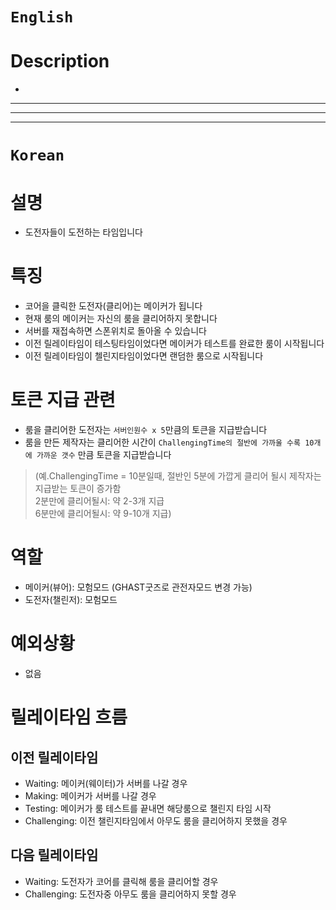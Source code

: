 # `English`
# Description
- 
---
---
---
# `Korean`
# 설명
- 도전자들이 도전하는 타임입니다

# 특징
- 코어을 클릭한 도전자(클리어)는 메이커가 됩니다
- 현재 룸의 메이커는 자신의 룸을 클리어하지 못합니다
- 서버를 재접속하면 스폰위치로 돌아올 수 있습니다
- 이전 릴레이타임이 테스팅타임이었다면 메이커가 테스트를 완료한 룸이 시작됩니다
- 이전 릴레이타임이 첼린지타임이었다면 랜덤한 룸으로 시작됩니다

# 토큰 지급 관련
- 룸을 클리어한 도전자는 `서버인원수 x 5`만큼의 토큰을 지급받습니다 
- 룸을 만든 제작자는 클리어한 시간이 `ChallengingTime의 절반에 가까울 수록 10개에 가까운 갯수` 만큼 토큰을 지급받습니다
> (예.ChallengingTime = 10분일때, 절반인 5분에 가깝게 클리어 될시 제작자는 지급받는 토큰이 증가함  
> 2분만에 클리어될시: 약 2-3개 지급  
> 6분만에 클리어될시: 약 9-10개 지급)  

# 역할
- 메이커(뷰어): 모험모드 (GHAST굿즈로 관전자모드 변경 가능)
- 도전자(챌린저): 모험모드

# 예외상황
- 없음

# 릴레이타임 흐름
## 이전 릴레이타임
- Waiting: 메이커(웨이터)가 서버를 나갈 경우
- Making: 메이커가 서버를 나갈 경우
- Testing: 메이커가 룸 테스트를 끝내면 해당룸으로 챌린지 타임 시작
- Challenging: 이전 챌린지타임에서 아무도 룸을 클리어하지 못했을 경우

## 다음 릴레이타임
- Waiting: 도전자가 코어를 클릭해 룸을 클리어할 경우
- Challenging: 도전자중 아무도 룸을 클리어하지 못할 경우
